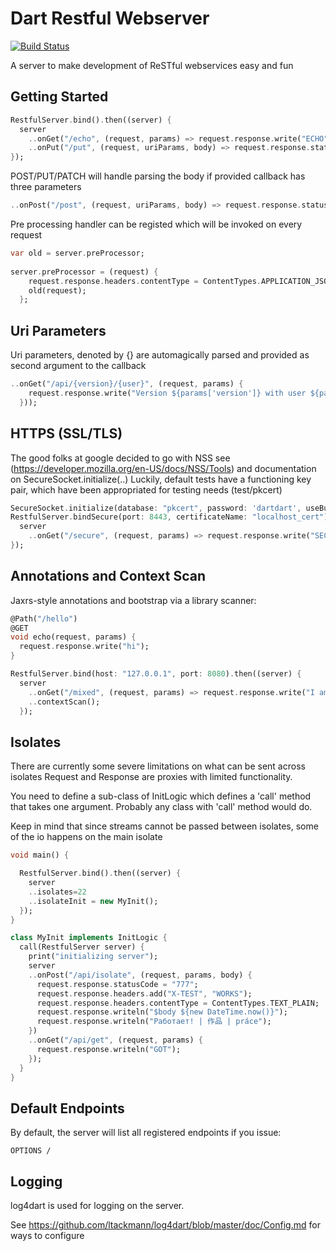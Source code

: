 Dart Restful Webserver 
======================

[![Build Status](https://drone.io/github.com/dkornishev/dartrs/status.png)](https://drone.io/github.com/dkornishev/dartrs/latest)

A server to make development of ReSTful webservices easy and fun

Getting Started
---------------

```dart
RestfulServer.bind().then((server) {
  server
    ..onGet("/echo", (request, params) => request.response.write("ECHO"))
    ..onPut("/put", (request, uriParams, body) => request.response.statusCode = HttpStatus.NO_CONTENT);
});
```

POST/PUT/PATCH will handle parsing the body if provided callback has three parameters
```dart
..onPost("/post", (request, uriParams, body) => request.response.statusCode = HttpStatus.CREATED)   
```
Pre processing handler can be registed which will be invoked on every request
```dart
var old = server.preProcessor;
  
server.preProcessor = (request) {
    request.response.headers.contentType = ContentTypes.APPLICATION_JSON;
    old(request);
  };
```

Uri Parameters
--------------
Uri parameters, denoted by {} are automagically parsed and provided as second argument to the callback
```dart
..onGet("/api/{version}/{user}", (request, params) { 
    request.response.write("Version ${params['version']} with user ${params['user']}"
  }));
```

HTTPS (SSL/TLS)
---------------
The good folks at google decided to go with NSS see (https://developer.mozilla.org/en-US/docs/NSS/Tools) 
and documentation on SecureSocket.initialize(..)
Luckily, default tests have a functioning key pair, which have been appropriated for testing needs (test/pkcert)
```dart
SecureSocket.initialize(database: "pkcert", password: 'dartdart', useBuiltinRoots: false);
RestfulServer.bindSecure(port: 8443, certificateName: "localhost_cert").then((server) {
  server
    ..onGet("/secure", (request, params) => request.response.write("SECURE"));
});
```

Annotations and Context Scan
-------------------
Jaxrs-style annotations and bootstrap via a library scanner:
```dart
@Path("/hello")
@GET
void echo(request, params) {
  request.response.write("hi");
}

RestfulServer.bind(host: "127.0.0.1", port: 8080).then((server) {
  server
    ..onGet("/mixed", (request, params) => request.response.write("I am all mixed up"))
    ..contextScan();
  });
```

Isolates
--------
There are currently some severe limitations on what can be sent across isolates
Request and Response are proxies with limited functionality.

You need to define a sub-class of InitLogic which defines a 'call'
method that takes one argument.  Probably any class with 'call' method would do.

Keep in mind that since streams cannot be passed between isolates, some of the io
happens on the main isolate

```dart
void main() {

  RestfulServer.bind().then((server) {
    server
    ..isolates=22
    ..isolateInit = new MyInit();
  });
}

class MyInit implements InitLogic {
  call(RestfulServer server) {
    print("initializing server");
    server
    ..onPost("/api/isolate", (request, params, body) {
      request.response.statusCode = "777";
      request.response.headers.add("X-TEST", "WORKS");
      request.response.headers.contentType = ContentTypes.TEXT_PLAIN;
      request.response.writeln("$body ${new DateTime.now()}");
      request.response.writeln("Работает! | 作品 | práce");
    })
    ..onGet("/api/get", (request, params) {
      request.response.writeln("GOT");
    });
  }
}
```

Default Endpoints
-----------------
By default, the server will list all registered endpoints if you issue:
```
OPTIONS /
```


Logging
-------
log4dart is used for logging on the server.

See https://github.com/ltackmann/log4dart/blob/master/doc/Config.md for ways to configure
